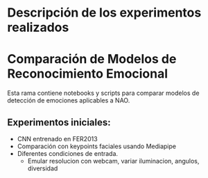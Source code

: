 # Descripción de los experimentos realizados


# Comparación de Modelos de Reconocimiento Emocional

Esta rama contiene notebooks y scripts para comparar modelos de detección de emociones aplicables a NAO.

## Experimentos iniciales:
- CNN entrenado en FER2013
- Comparación con keypoints faciales usando Mediapipe
- Diferentes condiciones de entrada. 
    - Emular resolucion con webcam, variar iluminacion, angulos, diversidad
